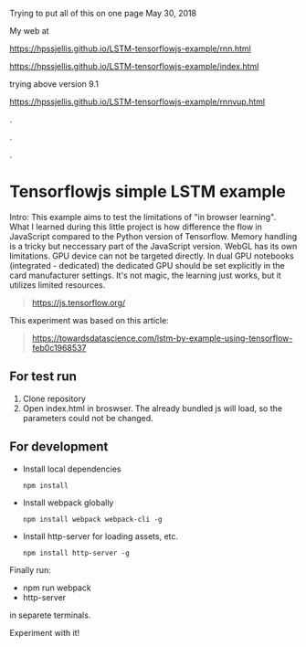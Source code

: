 
Trying to put all of this on one page May 30, 2018

My web at


https://hpssjellis.github.io/LSTM-tensorflowjs-example/rnn.html


https://hpssjellis.github.io/LSTM-tensorflowjs-example/index.html




trying above version 9.1


https://hpssjellis.github.io/LSTM-tensorflowjs-example/rnnvup.html




.





.






.




# Tensorflowjs simple LSTM example

Intro: This example aims to test the limitations of "in browser learning". What I learned during this little project is how difference the flow in JavaScript compared to the Python version of Tensorflow. Memory handling is a tricky but neccessary part of the JavaScript version. WebGL has its own limitations. GPU device can not be targeted directly. In dual GPU notebooks (integrated - dedicated) the dedicated GPU should be set explicitly in the card manufacturer settings.
It's not magic, the learning just works, but it utilizes limited resources.

> https://js.tensorflow.org/

This experiment was based on this article:

> https://towardsdatascience.com/lstm-by-example-using-tensorflow-feb0c1968537


## For test run
1. Clone repository
2. Open index.html in broswser. The already bundled js will load, so the parameters could not be changed. 
## For development
- Install local dependencies
    
    `npm install`
- Install webpack globally
    
    `npm install webpack webpack-cli -g`
- Install http-server for loading assets, etc.

    `npm install http-server -g`

Finally run:
- npm run webpack
- http-server

in separete terminals.

Experiment with it!
